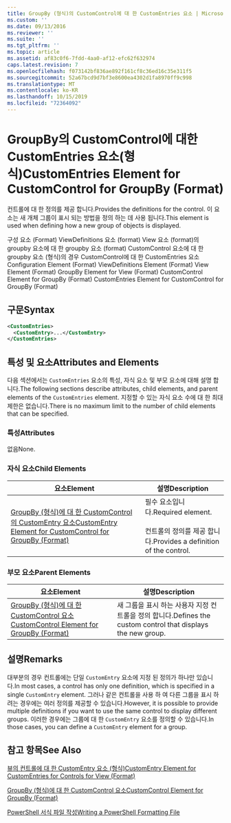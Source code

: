 ```yaml
---
title: GroupBy (형식)의 CustomControl에 대 한 CustomEntries 요소 | Microsoft Docs
ms.custom: ''
ms.date: 09/13/2016
ms.reviewer: ''
ms.suite: ''
ms.tgt_pltfrm: ''
ms.topic: article
ms.assetid: af83c0f6-7fdd-4aa0-af12-efc62f632974
caps.latest.revision: 7
ms.openlocfilehash: f073142bf836ae892f161cf8c36ed16c35e311f5
ms.sourcegitcommit: 52a67bcd9d7bf3e8600ea4302d1fa8970ff9c998
ms.translationtype: MT
ms.contentlocale: ko-KR
ms.lasthandoff: 10/15/2019
ms.locfileid: "72364092"
---
```

# <a name="customentries-element-for-customcontrol-for-groupby-format"></a><span data-ttu-id="41ce7-102">GroupBy의 CustomControl에 대한 CustomEntries 요소(형식)</span><span class="sxs-lookup"><span data-stu-id="41ce7-102">CustomEntries Element for CustomControl for GroupBy (Format)</span></span>

<span data-ttu-id="41ce7-103">컨트롤에 대 한 정의를 제공 합니다.</span><span class="sxs-lookup"><span data-stu-id="41ce7-103">Provides the definitions for the control.</span></span> <span data-ttu-id="41ce7-104">이 요소는 새 개체 그룹이 표시 되는 방법을 정의 하는 데 사용 됩니다.</span><span class="sxs-lookup"><span data-stu-id="41ce7-104">This element is used when defining how a new group of objects is displayed.</span></span>

<span data-ttu-id="41ce7-105">구성 요소 (Format) ViewDefinitions 요소 (format) View 요소 (format)의 groupby 요소에 대 한 groupby 요소 (format) CustomControl 요소에 대 한 groupby 요소 (형식)의 경우 CustomControl에 대 한 CustomEntries 요소</span><span class="sxs-lookup"><span data-stu-id="41ce7-105">Configuration Element (Format) ViewDefinitions Element (Format) View Element (Format) GroupBy Element for View (Format) CustomControl Element for GroupBy (Format) CustomEntries Element for CustomControl for GroupBy (Format)</span></span>

## <a name="syntax"></a><span data-ttu-id="41ce7-106">구문</span><span class="sxs-lookup"><span data-stu-id="41ce7-106">Syntax</span></span>

```xml
<CustomEntries>
  <CustomEntry>...</CustomEntry>
</CustomEntries>
```

## <a name="attributes-and-elements"></a><span data-ttu-id="41ce7-107">특성 및 요소</span><span class="sxs-lookup"><span data-stu-id="41ce7-107">Attributes and Elements</span></span>

<span data-ttu-id="41ce7-108">다음 섹션에서는 `CustomEntries` 요소의 특성, 자식 요소 및 부모 요소에 대해 설명 합니다.</span><span class="sxs-lookup"><span data-stu-id="41ce7-108">The following sections describe attributes, child elements, and parent elements of the `CustomEntries` element.</span></span> <span data-ttu-id="41ce7-109">지정할 수 있는 자식 요소 수에 대 한 최대 제한은 없습니다.</span><span class="sxs-lookup"><span data-stu-id="41ce7-109">There is no maximum limit to the number of child elements that can be specified.</span></span>

### <a name="attributes"></a><span data-ttu-id="41ce7-110">특성</span><span class="sxs-lookup"><span data-stu-id="41ce7-110">Attributes</span></span>

<span data-ttu-id="41ce7-111">없음</span><span class="sxs-lookup"><span data-stu-id="41ce7-111">None.</span></span>

### <a name="child-elements"></a><span data-ttu-id="41ce7-112">자식 요소</span><span class="sxs-lookup"><span data-stu-id="41ce7-112">Child Elements</span></span>

|<span data-ttu-id="41ce7-113">요소</span><span class="sxs-lookup"><span data-stu-id="41ce7-113">Element</span></span>|<span data-ttu-id="41ce7-114">설명</span><span class="sxs-lookup"><span data-stu-id="41ce7-114">Description</span></span>|
|-------------|-----------------|
|[<span data-ttu-id="41ce7-115">GroupBy (형식)에 대 한 CustomControl의 CustomEntry 요소</span><span class="sxs-lookup"><span data-stu-id="41ce7-115">CustomEntry Element for CustomControl for GroupBy (Format)</span></span>](./customentry-element-for-customcontrol-for-groupby-format.md)|<span data-ttu-id="41ce7-116">필수 요소입니다.</span><span class="sxs-lookup"><span data-stu-id="41ce7-116">Required element.</span></span><br /><br /> <span data-ttu-id="41ce7-117">컨트롤의 정의를 제공 합니다.</span><span class="sxs-lookup"><span data-stu-id="41ce7-117">Provides a definition of the control.</span></span>|

### <a name="parent-elements"></a><span data-ttu-id="41ce7-118">부모 요소</span><span class="sxs-lookup"><span data-stu-id="41ce7-118">Parent Elements</span></span>

|<span data-ttu-id="41ce7-119">요소</span><span class="sxs-lookup"><span data-stu-id="41ce7-119">Element</span></span>|<span data-ttu-id="41ce7-120">설명</span><span class="sxs-lookup"><span data-stu-id="41ce7-120">Description</span></span>|
|-------------|-----------------|
|[<span data-ttu-id="41ce7-121">GroupBy (형식)에 대 한 CustomControl 요소</span><span class="sxs-lookup"><span data-stu-id="41ce7-121">CustomControl Element for GroupBy (Format)</span></span>](./customcontrol-element-for-groupby-format.md)|<span data-ttu-id="41ce7-122">새 그룹을 표시 하는 사용자 지정 컨트롤을 정의 합니다.</span><span class="sxs-lookup"><span data-stu-id="41ce7-122">Defines the custom control that displays the new group.</span></span>|

## <a name="remarks"></a><span data-ttu-id="41ce7-123">설명</span><span class="sxs-lookup"><span data-stu-id="41ce7-123">Remarks</span></span>

<span data-ttu-id="41ce7-124">대부분의 경우 컨트롤에는 단일 `CustomEntry` 요소에 지정 된 정의가 하나만 있습니다.</span><span class="sxs-lookup"><span data-stu-id="41ce7-124">In most cases, a control has only one definition, which is specified in a single `CustomEntry` element.</span></span> <span data-ttu-id="41ce7-125">그러나 같은 컨트롤을 사용 하 여 다른 그룹을 표시 하려는 경우에는 여러 정의를 제공할 수 있습니다.</span><span class="sxs-lookup"><span data-stu-id="41ce7-125">However, it is possible to provide multiple definitions if you want to use the same control to display different groups.</span></span> <span data-ttu-id="41ce7-126">이러한 경우에는 그룹에 대 한 `CustomEntry` 요소를 정의할 수 있습니다.</span><span class="sxs-lookup"><span data-stu-id="41ce7-126">In those cases, you can define a `CustomEntry` element for a group.</span></span>

## <a name="see-also"></a><span data-ttu-id="41ce7-127">참고 항목</span><span class="sxs-lookup"><span data-stu-id="41ce7-127">See Also</span></span>

[<span data-ttu-id="41ce7-128">뷰의 컨트롤에 대 한 CustomEntry 요소 (형식)</span><span class="sxs-lookup"><span data-stu-id="41ce7-128">CustomEntry Element for CustomEntries for Controls for View (Format)</span></span>](./customentry-element-for-customentries-for-controls-for-view-format.md)

[<span data-ttu-id="41ce7-129">GroupBy (형식)에 대 한 CustomControl 요소</span><span class="sxs-lookup"><span data-stu-id="41ce7-129">CustomControl Element for GroupBy (Format)</span></span>](./customcontrol-element-for-groupby-format.md)

[<span data-ttu-id="41ce7-130">PowerShell 서식 파일 작성</span><span class="sxs-lookup"><span data-stu-id="41ce7-130">Writing a PowerShell Formatting File</span></span>](./writing-a-powershell-formatting-file.md)

